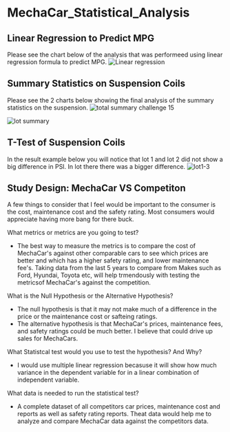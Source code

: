 # MechaCar_Statistical_Analysis

## Linear Regression to Predict MPG

Please see the chart below of the analysis that was performeed using linear regression formula to predict MPG.
![Linear regression](https://user-images.githubusercontent.com/96032255/164989634-4e429847-f26b-4c02-8c8e-68c31f38e4b8.PNG)

## Summary Statistics on Suspension Coils

Please see the 2 charts below showing the final analysis of the summary statistics on the suspension.
![total summary challenge 15](https://user-images.githubusercontent.com/96032255/164990060-e958f96f-76a6-4bf6-a2f2-9fc5172a2f42.PNG)

![lot summary](https://user-images.githubusercontent.com/96032255/164990070-8d29a3e5-1edc-45af-a3a2-176c71d1fb27.PNG)

## T-Test of Suspension Coils

In the result example below you will notice that lot 1 and lot 2 did not show a big difference in PSI. In lot there there was a bigger difference.
![lot1-3](https://user-images.githubusercontent.com/96032255/164990192-e65b4dcb-5f9b-4618-af1d-be3fe7d6acf3.PNG)

## Study Design: MechaCar VS Competiton

A few things to consider that I feel would be important to the consumer is the cost, maintenance cost and the safety rating. Most consumers would appreciate having more bang for there buck.

What metrics or metrics are you going to test? 
* The best way to measure the metrics is to compare the cost of MechaCar's against other comparable cars to see which prices are better and which has a higher safety rating, and lower maintenance fee's. Taking data from the last 5 years to compare from Makes such as Ford, Hyundai, Toyota etc, will help trmendously with testing the metricsof MechaCar's against the competition.

What is the Null Hypothesis or the Alternative Hypothesis?
* The null hypothesis is that it may not make much of a difference in the price or the maintenance cost or safteing ratings.
* The alternative hypothesis is that MechaCar's prices, maintenance fees, and safety ratings could be much better. I believe that could drive up sales for MechaCars.

What Statistcal test would you use to test the hypothesis? And Why?
* I would use multiple linear regression becasuse it will show how much variance in the dependent variable for in a linear combination of independent variable.

What data is needed to run the statistical test?
* A complete dataset of all competitors car prices, maintenance cost and reports as well as safety rating reports. Theat data would help me to analyze and compare MechaCar data against the competitors data.
